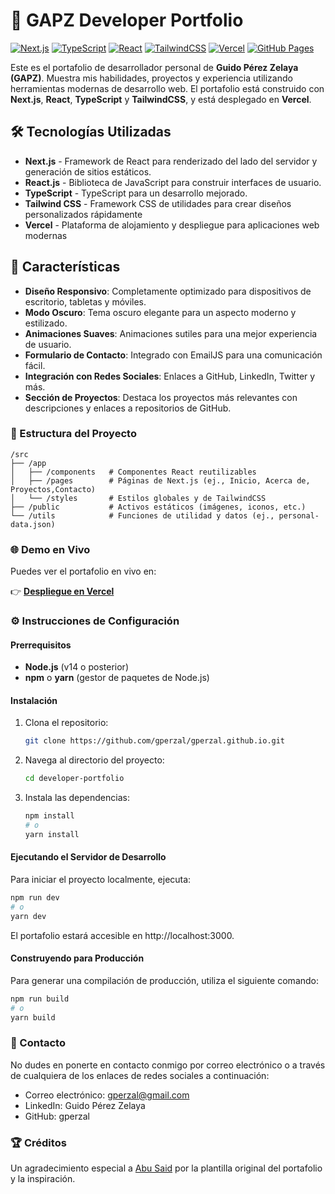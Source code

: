 # 💼 GAPZ Developer Portfolio

[![Next.js](https://img.shields.io/badge/Next.js-000000?style=for-the-badge&logo=nextdotjs&logoColor=white)](https://nextjs.org/)
[![TypeScript](https://img.shields.io/badge/TypeScript-007ACC?style=for-the-badge&logo=typescript&logoColor=white)](https://www.typescriptlang.org/)
[![React](https://img.shields.io/badge/React-61DAFB?style=for-the-badge&logo=react&logoColor=black)](https://reactjs.org/)
[![TailwindCSS](https://img.shields.io/badge/TailwindCSS-38B2AC?style=for-the-badge&logo=tailwind-css&logoColor=white)](https://tailwindcss.com/)
[![Vercel](https://img.shields.io/badge/Deployed%20on-Vercel-000000?style=for-the-badge&logo=vercel&logoColor=white)](https://vercel.com/)
[![GitHub Pages](https://img.shields.io/badge/GitHub%20Pages-100000?style=for-the-badge&logo=github&logoColor=white)](https://gperzal.github.io/)

Este es el portafolio de desarrollador personal de **Guido Pérez Zelaya (GAPZ)**. Muestra mis habilidades, proyectos y experiencia utilizando herramientas modernas de desarrollo web. El portafolio está construido con **Next.js**, **React**, **TypeScript** y **TailwindCSS**, y está desplegado en **Vercel**.

## 🛠️ Tecnologías Utilizadas

- **Next.js** - Framework de React para renderizado del lado del servidor y generación de sitios estáticos.
- **React.js** - Biblioteca de JavaScript para construir interfaces de usuario.
- **TypeScript** - TypeScript para un desarrollo mejorado.
- **Tailwind CSS** - Framework CSS de utilidades para crear diseños personalizados rápidamente
- **Vercel** - Plataforma de alojamiento y despliegue para aplicaciones web modernas

## 🚀 Características

- **Diseño Responsivo**: Completamente optimizado para dispositivos de escritorio, tabletas y móviles.
- **Modo Oscuro**: Tema oscuro elegante para un aspecto moderno y estilizado.
- **Animaciones Suaves**: Animaciones sutiles para una mejor experiencia de usuario.
- **Formulario de Contacto**: Integrado con EmailJS para una comunicación fácil.
- **Integración con Redes Sociales**: Enlaces a GitHub, LinkedIn, Twitter y más.
- **Sección de Proyectos**: Destaca los proyectos más relevantes con descripciones y enlaces a repositorios de GitHub.

### 📂 Estructura del Proyecto

```
/src
├── /app
│   ├── /components   # Componentes React reutilizables
│   ├── /pages        # Páginas de Next.js (ej., Inicio, Acerca de, Proyectos,Contacto)
│   └── /styles       # Estilos globales y de TailwindCSS
├── /public           # Activos estáticos (imágenes, iconos, etc.)
└── /utils            # Funciones de utilidad y datos (ej., personal-data.json)
```

### 🌐 Demo en Vivo

Puedes ver el portafolio en vivo en:

👉 **[Despliegue en Vercel](https://gperzal.vercel.app/)**

### ⚙️ Instrucciones de Configuración

#### Prerrequisitos

- **Node.js** (v14 o posterior)
- **npm** o **yarn** (gestor de paquetes de Node.js)

#### Instalación

1. Clona el repositorio:

   ```bash
   git clone https://github.com/gperzal/gperzal.github.io.git
   ```

2. Navega al directorio del proyecto:

   ```bash
   cd developer-portfolio
   ```

3. Instala las dependencias:
   ```bash
   npm install
   # o
   yarn install
   ```

#### Ejecutando el Servidor de Desarrollo

Para iniciar el proyecto localmente, ejecuta:

```bash
npm run dev
# o
yarn dev
```

El portafolio estará accesible en http://localhost:3000.

#### Construyendo para Producción

Para generar una compilación de producción, utiliza el siguiente comando:

```bash
npm run build
# o
yarn build
```

### 📧 Contacto

No dudes en ponerte en contacto conmigo por correo electrónico o a través de cualquiera de los enlaces de redes sociales a continuación:

- Correo electrónico: gperzal@gmail.com
- LinkedIn: Guido Pérez Zelaya
- GitHub: gperzal

### 🏆 Créditos

Un agradecimiento especial a [Abu Said](https://github.com/said7388) por la plantilla original del portafolio y la inspiración.
